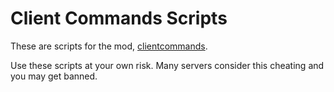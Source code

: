 # Client Commands Scripts

These are scripts for the mod, [clientcommands](https://github.com/Earthcomputer/clientcommands).

Use these scripts at your own risk. Many servers consider this cheating and you may get banned.
